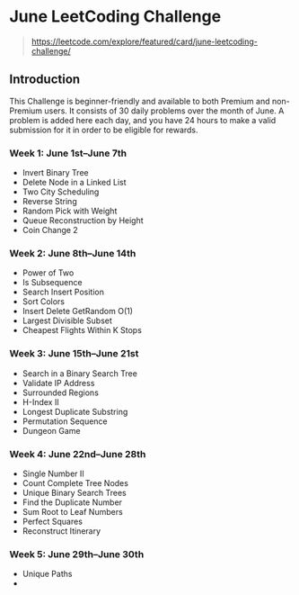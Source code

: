# June LeetCoding Challenge

> https://leetcode.com/explore/featured/card/june-leetcoding-challenge/

## Introduction
This Challenge is beginner-friendly and available to both Premium and non-Premium users. It consists of 30 daily problems over the month of June. A problem is added here each day, and you have 24 hours to make a valid submission for it in order to be eligible for rewards.

### Week 1: June 1st–June 7th 
- Invert Binary Tree
- Delete Node in a Linked List
- Two City Scheduling
- Reverse String
- Random Pick with Weight
- Queue Reconstruction by Height
- Coin Change 2

### Week 2: June 8th–June 14th
- Power of Two
- Is Subsequence
- Search Insert Position
- Sort Colors
- Insert Delete GetRandom O(1)
- Largest Divisible Subset 
- Cheapest Flights Within K Stops 

### Week 3: June 15th–June 21st
- Search in a Binary Search Tree
- Validate IP Address
- Surrounded Regions
- H-Index II
- Longest Duplicate Substring
- Permutation Sequence
- Dungeon Game

### Week 4: June 22nd–June 28th
- Single Number II
- Count Complete Tree Nodes
- Unique Binary Search Trees
- Find the Duplicate Number
- Sum Root to Leaf Numbers
- Perfect Squares
- Reconstruct Itinerary

### Week 5: June 29th–June 30th
- Unique Paths
- 
